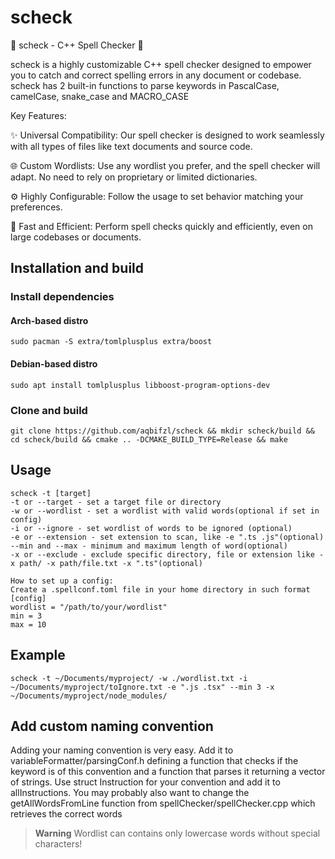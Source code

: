 # scheck

🚀 scheck - C++ Spell Checker 🚀

scheck is a highly customizable C++ spell checker designed to empower you to catch and correct spelling errors in any document or codebase. scheck has 2 built-in functions to parse keywords in PascalCase, camelCase, snake_case and MACRO_CASE

Key Features:

✨ Universal Compatibility: Our spell checker is designed to work seamlessly with all types of files like text documents and source code.

🌐 Custom Wordlists: Use any wordlist you prefer, and the spell checker will adapt. No need to rely on proprietary or limited dictionaries.

⚙️ Highly Configurable: Follow the usage to set behavior matching your preferences. 

🚀 Fast and Efficient: Perform spell checks quickly and efficiently, even on large codebases or documents.

## Installation and build
### Install dependencies
#### Arch-based distro
```
sudo pacman -S extra/tomlplusplus extra/boost
```
#### Debian-based distro
```
sudo apt install tomlplusplus libboost-program-options-dev
```

### Clone and build
```
git clone https://github.com/aqbifzl/scheck && mkdir scheck/build && cd scheck/build && cmake .. -DCMAKE_BUILD_TYPE=Release && make
```

## Usage
```
scheck -t [target]
-t or --target - set a target file or directory
-w or --wordlist - set a wordlist with valid words(optional if set in config)
-i or --ignore - set wordlist of words to be ignored (optional)
-e or --extension - set extension to scan, like -e ".ts .js"(optional)
--min and --max - minimum and maximum length of word(optional)
-x or --exclude - exclude specific directory, file or extension like -x path/ -x path/file.txt -x ".ts"(optional)

How to set up a config:
Create a .spellconf.toml file in your home directory in such format
[config]
wordlist = "/path/to/your/wordlist"
min = 3
max = 10
```
## Example
```
scheck -t ~/Documents/myproject/ -w ./wordlist.txt -i ~/Documents/myproject/toIgnore.txt -e ".js .tsx" --min 3 -x ~/Documents/myproject/node_modules/
```

## Add custom naming convention

Adding your naming convention is very easy. Add it to variableFormatter/parsingConf.h defining a function that checks if the keyword is of this convention and a function that parses it returning a vector of strings. Use struct Instruction for your convention and add it to allInstructions. You may probably also want to change the getAllWordsFromLine function from spellChecker/spellChecker.cpp which retrieves the correct words


> **Warning**
> Wordlist can contains only lowercase words without special characters!
